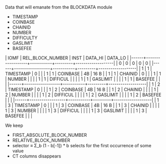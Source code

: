 Data that will emanate from the BLOCKDATA module
- TIMESTAMP
- COINBASE
- CHAINID
- NUMBER
- DIFFICULTY
- GASLIMIT
- BASEFEE

| IOMF | REL_BLOCK_NUMBER | INST      | DATA_HI | DATA_LO           |
|------+------------------+-----------+---------+-------------------|
| 0    | 0                | 0         | 0       | 0                 |
|------+------------------+-----------+---------+-------------------|
| 1    | 1                | TIMESTAMP | 0       | <unix time stamp> |
| 1    | 1                | COINBASE  | 4B      | 16 B              |
| 1    | 1                | CHAINID   | 0       | <chain id>        |
| 1    | 1                | NUMBER    |         |                   |
| 1    | 1                | DIFFICUL  |         |                   |
| 1    | 1                | GASLIMIT  |         |                   |
| 1    | 1                | BASEFEE   |         |                   |
|------+------------------+-----------+---------+-------------------|
| 1    | 2                | TIMESTAMP | 0       | <unix time stamp> |
| 1    | 2                | COINBASE  | 4B      | 16 B              |
| 1    | 2                | CHAINID   |         |                   |
| 1    | 2                | NUMBER    |         |                   |
| 1    | 2                | DIFFICUL  |         |                   |
| 1    | 2                | GASLIMIT  |         |                   |
| 1    | 2                | BASEFEE   |         |                   |
|------+------------------+-----------+---------+-------------------|
| 1    | 3                | TIMESTAMP | 0       | <unix time stamp> |
| 1    | 3                | COINBASE  | 4B      | 16 B              |
| 1    | 3                | CHAINID   |         |                   |
| 1    | 3                | NUMBER    |         |                   |
| 1    | 3                | DIFFICUL  |         |                   |
| 1    | 3                | GASLIMIT  |         |                   |
| 1    | 3                | BASEFEE   |         |                   |

We keep
- FIRST_ABSOLUTE_BLOCK_NUMBER
- RELATIVE_BLOCK_NUMBER
- selector ≡ Σ_b (1 - b[-1]) * b selects for the first occurrence of some value
- CT columns disappears
